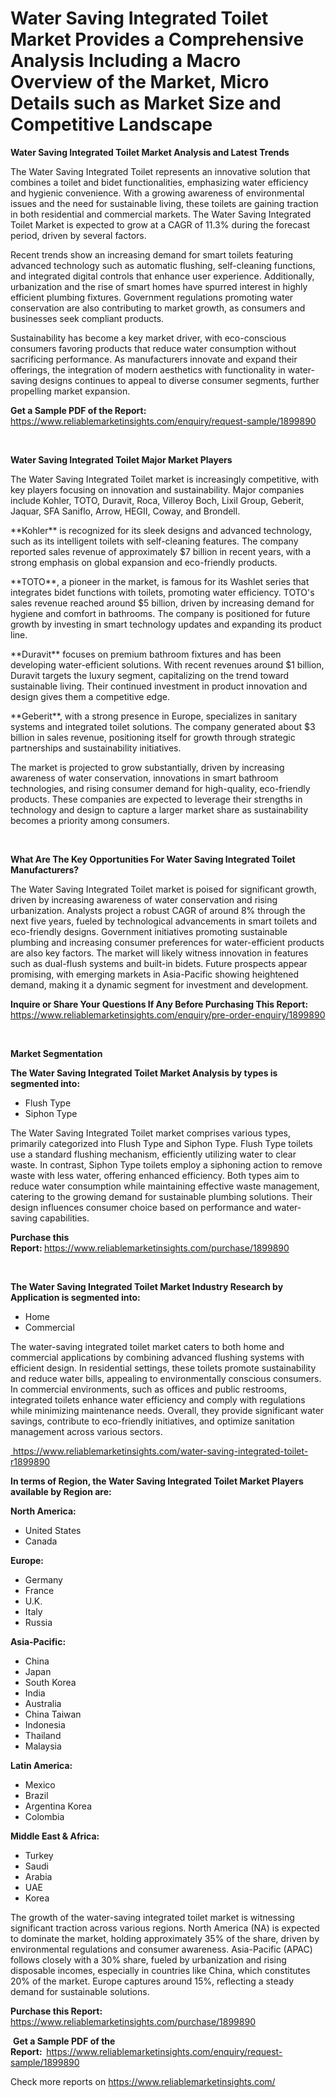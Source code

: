 <p><h1>Water Saving Integrated Toilet Market Provides a Comprehensive Analysis Including a Macro Overview of the Market, Micro Details such as Market Size and Competitive Landscape</h1></p><p><strong>Water Saving Integrated Toilet Market Analysis and Latest Trends</strong></p>
<p><p>The Water Saving Integrated Toilet represents an innovative solution that combines a toilet and bidet functionalities, emphasizing water efficiency and hygienic convenience. With a growing awareness of environmental issues and the need for sustainable living, these toilets are gaining traction in both residential and commercial markets. The Water Saving Integrated Toilet Market is expected to grow at a CAGR of 11.3% during the forecast period, driven by several factors.</p><p>Recent trends show an increasing demand for smart toilets featuring advanced technology such as automatic flushing, self-cleaning functions, and integrated digital controls that enhance user experience. Additionally, urbanization and the rise of smart homes have spurred interest in highly efficient plumbing fixtures. Government regulations promoting water conservation are also contributing to market growth, as consumers and businesses seek compliant products. </p><p>Sustainability has become a key market driver, with eco-conscious consumers favoring products that reduce water consumption without sacrificing performance. As manufacturers innovate and expand their offerings, the integration of modern aesthetics with functionality in water-saving designs continues to appeal to diverse consumer segments, further propelling market expansion.</p></p>
<p><strong>Get a Sample PDF of the Report:&nbsp;</strong> <a href="https://www.reliablemarketinsights.com/enquiry/request-sample/1899890?utm_campaign=2282&utm_medium=2&utm_source=Github&utm_content=ia&utm_term=10022025&utm_id=water-saving-integrated-toilet">https://www.reliablemarketinsights.com/enquiry/request-sample/1899890</a></p>
<p>&nbsp;</p>
<p><strong>Water Saving Integrated Toilet Major Market Players</strong></p>
<p><p>The Water Saving Integrated Toilet market is increasingly competitive, with key players focusing on innovation and sustainability. Major companies include Kohler, TOTO, Duravit, Roca, Villeroy Boch, Lixil Group, Geberit, Jaquar, SFA Saniflo, Arrow, HEGII, Coway, and Brondell.</p><p>**Kohler** is recognized for its sleek designs and advanced technology, such as its intelligent toilets with self-cleaning features. The company reported sales revenue of approximately $7 billion in recent years, with a strong emphasis on global expansion and eco-friendly products.</p><p>**TOTO**, a pioneer in the market, is famous for its Washlet series that integrates bidet functions with toilets, promoting water efficiency. TOTO's sales revenue reached around $5 billion, driven by increasing demand for hygiene and comfort in bathrooms. The company is positioned for future growth by investing in smart technology updates and expanding its product line.</p><p>**Duravit** focuses on premium bathroom fixtures and has been developing water-efficient solutions. With recent revenues around $1 billion, Duravit targets the luxury segment, capitalizing on the trend toward sustainable living. Their continued investment in product innovation and design gives them a competitive edge.</p><p>**Geberit**, with a strong presence in Europe, specializes in sanitary systems and integrated toilet solutions. The company generated about $3 billion in sales revenue, positioning itself for growth through strategic partnerships and sustainability initiatives.</p><p>The market is projected to grow substantially, driven by increasing awareness of water conservation, innovations in smart bathroom technologies, and rising consumer demand for high-quality, eco-friendly products. These companies are expected to leverage their strengths in technology and design to capture a larger market share as sustainability becomes a priority among consumers.</p></p>
<p>&nbsp;</p>
<p><strong>What Are The Key Opportunities For Water Saving Integrated Toilet Manufacturers?</strong></p>
<p><p>The Water Saving Integrated Toilet market is poised for significant growth, driven by increasing awareness of water conservation and rising urbanization. Analysts project a robust CAGR of around 8% through the next five years, fueled by technological advancements in smart toilets and eco-friendly designs. Government initiatives promoting sustainable plumbing and increasing consumer preferences for water-efficient products are also key factors. The market will likely witness innovation in features such as dual-flush systems and built-in bidets. Future prospects appear promising, with emerging markets in Asia-Pacific showing heightened demand, making it a dynamic segment for investment and development.</p></p>
<p><strong>Inquire or Share Your Questions If Any Before Purchasing This Report:</strong> <a href="https://www.reliablemarketinsights.com/enquiry/pre-order-enquiry/1899890?utm_campaign=2282&utm_medium=2&utm_source=Github&utm_content=ia&utm_term=10022025&utm_id=water-saving-integrated-toilet">https://www.reliablemarketinsights.com/enquiry/pre-order-enquiry/1899890</a></p>
<p>&nbsp;</p>
<p><strong>Market Segmentation</strong></p>
<p><strong>The Water Saving Integrated Toilet Market Analysis by types is segmented into:</strong></p>
<p><ul><li>Flush Type</li><li>Siphon Type</li></ul></p>
<p><p>The Water Saving Integrated Toilet market comprises various types, primarily categorized into Flush Type and Siphon Type. Flush Type toilets use a standard flushing mechanism, efficiently utilizing water to clear waste. In contrast, Siphon Type toilets employ a siphoning action to remove waste with less water, offering enhanced efficiency. Both types aim to reduce water consumption while maintaining effective waste management, catering to the growing demand for sustainable plumbing solutions. Their design influences consumer choice based on performance and water-saving capabilities.</p></p>
<p><strong>Purchase this Report:&nbsp;</strong><a href="https://www.reliablemarketinsights.com/purchase/1899890?utm_campaign=2282&utm_medium=2&utm_source=Github&utm_content=ia&utm_term=10022025&utm_id=water-saving-integrated-toilet">https://www.reliablemarketinsights.com/purchase/1899890</a></p>
<p>&nbsp;</p>
<p><strong>The Water Saving Integrated Toilet Market Industry Research by Application is segmented into:</strong></p>
<p><ul><li>Home</li><li>Commercial</li></ul></p>
<p><p>The water-saving integrated toilet market caters to both home and commercial applications by combining advanced flushing systems with efficient design. In residential settings, these toilets promote sustainability and reduce water bills, appealing to environmentally conscious consumers. In commercial environments, such as offices and public restrooms, integrated toilets enhance water efficiency and comply with regulations while minimizing maintenance needs. Overall, they provide significant water savings, contribute to eco-friendly initiatives, and optimize sanitation management across various sectors.</p></p>
<p><a href="https://www.reliablemarketinsights.com/water-saving-integrated-toilet-r1899890?utm_campaign=2282&utm_medium=2&utm_source=Github&utm_content=ia&utm_term=10022025&utm_id=water-saving-integrated-toilet">&nbsp;https://www.reliablemarketinsights.com/water-saving-integrated-toilet-r1899890</a></p>
<p><strong>In terms of Region, the Water Saving Integrated Toilet Market Players available by Region are:</strong></p>
<p>
    <p> <strong> North America: </strong>
        <ul>
            <li>United States</li>
            <li>Canada</li>
        </ul>
        </p> 
    <p> <strong> Europe: </strong>
        <ul>
            <li>Germany</li>
            <li>France</li>
            <li>U.K.</li>
            <li>Italy</li>
            <li>Russia</li>
        </ul>
        </p> 
    <p> <strong> Asia-Pacific: </strong>
        <ul>
            <li>China</li>
            <li>Japan</li>
            <li>South Korea</li>
            <li>India</li>
            <li>Australia</li>
            <li>China Taiwan</li>
            <li>Indonesia</li>
            <li>Thailand</li>
            <li>Malaysia</li>
        </ul>
        </p> 
    <p> <strong> Latin America: </strong>
        <ul>
            <li>Mexico</li>
            <li>Brazil</li>
            <li>Argentina Korea</li>
            <li>Colombia</li>
        </ul>
        </p> 
    <p> <strong> Middle East & Africa: </strong>
        <ul>
            <li>Turkey</li>
            <li>Saudi</li>
            <li>Arabia</li>
            <li>UAE</li>
            <li>Korea</li>
        </ul>
    </p>
    </p>
<p><p>The growth of the water-saving integrated toilet market is witnessing significant traction across various regions. North America (NA) is expected to dominate the market, holding approximately 35% of the share, driven by environmental regulations and consumer awareness. Asia-Pacific (APAC) follows closely with a 30% share, fueled by urbanization and rising disposable incomes, especially in countries like China, which constitutes 20% of the market. Europe captures around 15%, reflecting a steady demand for sustainable solutions.</p></p>
<p><strong>Purchase this Report: </strong><a href="https://www.reliablemarketinsights.com/purchase/1899890?utm_campaign=2282&utm_medium=2&utm_source=Github&utm_content=ia&utm_term=10022025&utm_id=water-saving-integrated-toilet">https://www.reliablemarketinsights.com/purchase/1899890</a></p>
<p>&nbsp;<strong>Get a Sample PDF of the Report:&nbsp;&nbsp;</strong><a href="https://www.reliablemarketinsights.com/enquiry/request-sample/1899890?utm_campaign=2282&utm_medium=2&utm_source=Github&utm_content=ia&utm_term=10022025&utm_id=water-saving-integrated-toilet">https://www.reliablemarketinsights.com/enquiry/request-sample/1899890</a></p>
<p><strong></strong></p>
<p>Check more reports on <a href="https://www.reliablemarketinsights.com/?utm_campaign=2282&utm_medium=2&utm_source=Github&utm_content=ia&utm_term=10022025&utm_id=water-saving-integrated-toilet">https://www.reliablemarketinsights.com/</a></p>